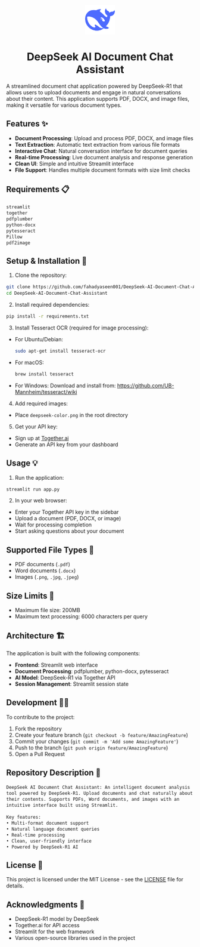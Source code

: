 <div align="center"> <img src="deepseek-color.png" alt="DeepSeek Logo" width="80" height="80"> <h1>DeepSeek AI Document Chat Assistant</h1> </div>

A streamlined document chat application powered by DeepSeek-R1 that allows users to upload documents and engage in natural conversations about their content. This application supports PDF, DOCX, and image files, making it versatile for various document types.

## Features ✨

- **Document Processing**: Upload and process PDF, DOCX, and image files
- **Text Extraction**: Automatic text extraction from various file formats
- **Interactive Chat**: Natural conversation interface for document queries
- **Real-time Processing**: Live document analysis and response generation
- **Clean UI**: Simple and intuitive Streamlit interface
- **File Support**: Handles multiple document formats with size limit checks

## Requirements 📋

```
streamlit
together
pdfplumber
python-docx
pytesseract
Pillow
pdf2image
```

## Setup & Installation 🚀

1. Clone the repository:
```bash
git clone https://github.com/fahadyaseen001/DeepSeek-AI-Document-Chat-Assistant.git
cd DeepSeek-AI-Document-Chat-Assistant
```

2. Install required dependencies:
```bash
pip install -r requirements.txt
```

3. Install Tesseract OCR (required for image processing):
- For Ubuntu/Debian:
  ```bash
  sudo apt-get install tesseract-ocr
  ```
- For macOS:
  ```bash
  brew install tesseract
  ```
- For Windows:
  Download and install from: https://github.com/UB-Mannheim/tesseract/wiki

4. Add required images:
- Place `deepseek-color.png` in the root directory

5. Get your API key:
- Sign up at [Together.ai](https://together.ai)
- Generate an API key from your dashboard

## Usage 💡

1. Run the application:
```bash
streamlit run app.py
```

2. In your web browser:
- Enter your Together API key in the sidebar
- Upload a document (PDF, DOCX, or image)
- Wait for processing completion
- Start asking questions about your document

## Supported File Types 📄

- PDF documents (`.pdf`)
- Word documents (`.docx`)
- Images (`.png`, `.jpg`, `.jpeg`)

## Size Limits 📏

- Maximum file size: 200MB
- Maximum text processing: 6000 characters per query

## Architecture 🏗️

The application is built with the following components:

- **Frontend**: Streamlit web interface
- **Document Processing**: pdfplumber, python-docx, pytesseract
- **AI Model**: DeepSeek-R1 via Together API
- **Session Management**: Streamlit session state

## Development 👨‍💻

To contribute to the project:

1. Fork the repository
2. Create your feature branch (`git checkout -b feature/AmazingFeature`)
3. Commit your changes (`git commit -m 'Add some AmazingFeature'`)
4. Push to the branch (`git push origin feature/AmazingFeature`)
5. Open a Pull Request

## Repository Description 📝

```
DeepSeek AI Document Chat Assistant: An intelligent document analysis tool powered by DeepSeek-R1. Upload documents and chat naturally about their contents. Supports PDFs, Word documents, and images with an intuitive interface built using Streamlit.

Key features:
• Multi-format document support
• Natural language document queries
• Real-time processing
• Clean, user-friendly interface
• Powered by DeepSeek-R1 AI
```

## License 📄

This project is licensed under the MIT License - see the [LICENSE](LICENSE) file for details.

## Acknowledgments 🙏

- DeepSeek-R1 model by DeepSeek
- Together.ai for API access
- Streamlit for the web framework
- Various open-source libraries used in the project
